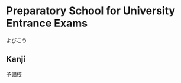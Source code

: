 # Preparatory School for University Entrance Exams
よびこう

## Kanji
[予](../Kanji/kanji-dict/予.md)[備](../Kanji/kanji-dict/備.md)[校](../Kanji/kanji-dict/校.md)